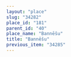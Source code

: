 ```yaml
---
layout: "place"
slug: "34282"
place_id: "181"
parent_id: "40"
place_name: "Bannēšu"
title: "Bannēšu"
previous_item: "34285"
---
```

